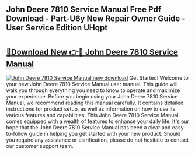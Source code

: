 ## John Deere 7810 Service Manual Free Pdf Download - Part-U6y New Repair Owner Guide - User Service Edition UHqpt

# <h2><a href="http://bc94513.oget.top/?id=John+Deere+7810+Service+Manual">🔗Download New 👉🔴 John Deere 7810 Service Manual</a></h2>

[![John Deere 7810 Service Manual new download](https://i.imgur.com/5g1atiW.png)](http://bc94513.oget.top/?id=John+Deere+7810+Service+Manual)
Get Started! Welcome to your new John Deere 7810 Service Manual user manual. This guide will walk you through everything you need to know to operate and maximize your experience. Before you begin using your John Deere 7810 Service Manual, we recommend reading this manual carefully. It contains detailed instructions for product setup, as well as information on how to use its various features and capabilities. This John Deere 7810 Service Manual comes equipped with a wealth of features to enhance your daily life. It's our hope that the John Deere 7810 Service Manual has been a clear and easy-to-follow guide in helping you get started with your new product. Should you require any assistance or clarification, please do not hesitate to contact our customer support team.
